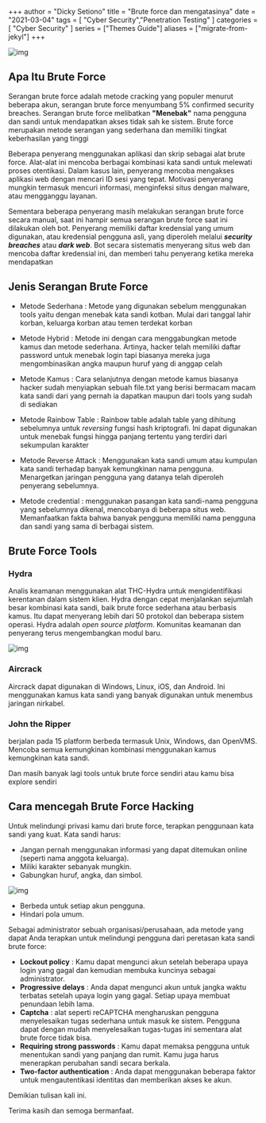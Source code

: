 +++
author = "Dicky Setiono"
title = "Brute force dan mengatasinya"
date = "2021-03-04"
tags = [ "Cyber Security","Penetration Testing" ]
categories = [ "Cyber Security" ]
series = ["Themes Guide"] 
aliases = ["migrate-from-jekyl"]
+++

![img](https://miro.medium.com/max/700/1*4khHUbpW4rp4f9u6Jo0xtg.jpeg)

## Apa Itu Brute Force 

Serangan brute force adalah metode cracking yang populer menurut beberapa akun, serangan brute force menyumbang 5% confirmed security breaches. Serangan brute force melibatkan __"Menebak"__ nama pengguna dan sandi untuk mendapatkan akses tidak sah ke sistem. Brute force merupakan metode serangan yang sederhana dan memiliki tingkat keberhasilan yang tinggi

Beberapa penyerang menggunakan aplikasi dan skrip sebagai alat brute force. Alat-alat ini mencoba berbagai kombinasi kata sandi untuk melewati proses otentikasi. Dalam kasus lain, penyerang mencoba mengakses aplikasi web dengan mencari ID sesi yang tepat. Motivasi penyerang mungkin termasuk mencuri informasi, menginfeksi situs dengan malware, atau mengganggu layanan.

Sementara beberapa penyerang masih melakukan serangan brute force secara manual, saat ini hampir semua serangan brute force saat ini dilakukan oleh bot. Penyerang memiliki daftar kredensial yang umum digunakan, atau kredensial pengguna asli, yang diperoleh melalui __*security breaches*__ atau __*dark web*__. Bot secara sistematis menyerang situs web dan mencoba daftar kredensial ini, dan memberi tahu penyerang ketika mereka mendapatkan

## Jenis Serangan Brute Force

* Metode Sederhana : Metode yang digunakan sebelum menggunakan tools yaitu dengan menebak kata sandi kotban. Mulai dari tanggal lahir korban, keluarga korban atau temen terdekat korban

* Metode Hybrid : Metode ini dengan cara menggabungkan metode kamus dan metode sederhana. Artinya, hacker telah memiliki daftar password untuk menebak login tapi biasanya mereka juga mengombinasikan angka maupun huruf yang di anggap celah

* Metode Kamus : Cara selanjutnya dengan metode kamus biasanya hacker sudah menyiapkan sebuah file.txt yang berisi bermacam macam kata sandi dari yang pernah ia dapatkan maupun dari tools yang sudah di sediakan

* Metode Rainbow Table : Rainbow table adalah table yang dihitung sebelumnya untuk *reversing* fungsi hash kriptografi. Ini dapat digunakan untuk menebak fungsi hingga panjang tertentu yang terdiri dari sekumpulan karakter

* Metode Reverse Attack : Menggunakan kata sandi umum atau kumpulan kata sandi terhadap banyak kemungkinan nama pengguna. Menargetkan jaringan pengguna yang datanya telah diperoleh penyerang sebelumnya.

* Metode credential : menggunakan pasangan kata sandi-nama pengguna yang sebelumnya dikenal, mencobanya di beberapa situs web. Memanfaatkan fakta bahwa banyak pengguna memiliki nama pengguna dan sandi yang sama di berbagai sistem.

## Brute Force Tools
### Hydra 
Analis keamanan menggunakan alat THC-Hydra untuk mengidentifikasi kerentanan dalam sistem klien. Hydra dengan cepat menjalankan sejumlah besar kombinasi kata sandi, baik brute force sederhana atau berbasis kamus. Itu dapat menyerang lebih dari 50 protokol dan beberapa sistem operasi. Hydra adalah *open source platform*. Komunitas keamanan dan penyerang terus mengembangkan modul baru.

![img](https://www.imperva.com/learn/wp-content/uploads/sites/13/2018/01/hydra-brute-force-attack-768x315.png.webp)

### Aircrack 
Aircrack dapat digunakan di Windows, Linux, iOS, dan Android. Ini menggunakan kamus kata sandi yang banyak digunakan untuk menembus jaringan nirkabel.

### John the Ripper
berjalan pada 15 platform berbeda termasuk Unix, Windows, dan OpenVMS. Mencoba semua kemungkinan kombinasi menggunakan kamus kemungkinan kata sandi.

Dan masih banyak lagi tools untuk brute force sendiri atau kamu bisa explore sendiri

## Cara mencegah Brute Force Hacking 

Untuk melindungi privasi kamu dari brute force, terapkan penggunaan kata sandi yang kuat. Kata sandi harus:

* Jangan pernah menggunakan informasi yang dapat ditemukan online (seperti nama anggota keluarga).
* Miliki karakter sebanyak mungkin.
* Gabungkan huruf, angka, dan simbol.

![img](https://miro.medium.com/max/415/1*wwh8cMYrtIuoAuPrZBBZFw.png)

* Berbeda untuk setiap akun pengguna.
* Hindari pola umum.

Sebagai administrator sebuah organisasi/perusahaan, ada metode yang dapat Anda terapkan untuk melindungi pengguna dari peretasan kata sandi brute force:

* __Lockout policy__ : Kamu dapat mengunci akun setelah beberapa upaya login yang gagal dan kemudian membuka kuncinya sebagai administrator.
* __Progressive delays__ : Anda dapat mengunci akun untuk jangka waktu terbatas setelah upaya login yang gagal. Setiap upaya membuat penundaan lebih lama.
* __Captcha__ : alat seperti reCAPTCHA mengharuskan pengguna menyelesaikan tugas sederhana untuk masuk ke sistem. Pengguna dapat dengan mudah menyelesaikan tugas-tugas ini sementara alat brute force tidak bisa.
* __Requiring strong passwords__ : Kamu dapat memaksa pengguna untuk menentukan sandi yang panjang dan rumit. Kamu juga harus menerapkan perubahan sandi secara berkala.
* __Two-factor authentication__ : Anda dapat menggunakan beberapa faktor untuk mengautentikasi identitas dan memberikan akses ke akun.

Demikian tulisan kali ini.

Terima kasih dan semoga bermanfaat.